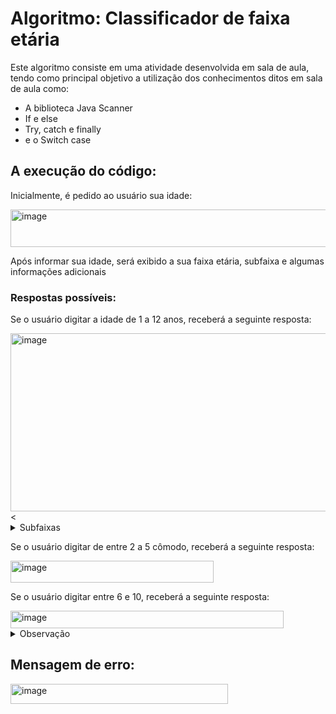 <h1>Algoritmo: Classificador de faixa etária</h1>
<p> Este algoritmo consiste em uma atividade desenvolvida em sala de aula, tendo como principal objetivo a utilização dos conhecimentos ditos em sala de aula como:</p>
<ul>
  <li>A biblioteca Java Scanner</li>
  <li>If e else</li>
  <li>Try, catch e finally</li>
  <li>e o Switch case</li>
</ul>

<h2> A execução do código:</h2>
<p>Inicialmente, é pedido ao usuário sua idade:</p>
<img width="524" height="60" alt="image" src="https://github.com/user-attachments/assets/d3f6e231-8464-48e5-bdc6-b2fc822b3d23" />
<p>Após informar sua idade, será exibido a sua faixa etária, subfaixa e algumas informações adicionais</p>

<h3>Respostas possíveis:</h3>
<p>Se o usuário digitar a idade de 1 a 12 anos, receberá a seguinte resposta:</p>
<img width="667" height="285" alt="image" src="https://github.com/user-attachments/assets/73b6a7d0-7549-445d-8ec2-71de08fcc8f6" />
<<details>
                <summary>Subfaixas</summary>
                <ol>
                    <li>Caso seja menor ou igual a 2, sua respectiva subfaixa será essa :</li>
                  <img width="743" height="57" alt="image" src="https://github.com/user-attachments/assets/53d4c9ee-877b-4a7b-b8c8-c067e4fe1a33" />
                    <li> Caso seja menor ou igual a 5 anos, sua respectiva subfaixa será essa:</li>
                      <img width="571" height="70" alt="image" src="https://github.com/user-attachments/assets/d0e89c9a-0e60-4334-b520-b3fcf1c53282" />          
            </ol>
</details>
<p>Se o usuário digitar de entre 2 a 5 cômodo, receberá a seguinte resposta:</p>
<img width="325" height="35" alt="image" src="https://github.com/user-attachments/assets/1708a35c-dd0d-4346-92b6-a0f9bb147e8f" />
<p>Se o usuário digitar entre 6 e 10, receberá a seguinte resposta:</p>
<img width="437" height="28" alt="image" src="https://github.com/user-attachments/assets/efdb5999-7acb-44b4-83f3-4f37a52716cd" />

<details>
                <summary>Observação</summary>
                <ol>
                    <li>Como o código foi pensado inicialmente como uma introdução ao conceito Switch Case, este algoritmo será efetuado de maneira correta com até o número 10</li>
     <li> --> caso o número digitado for maior que 10 será exibido uma mensagem de erro</li>               
            </ol>
</details>

<h2>Mensagem de erro:</h2>
<img width="348" height="32" alt="image" src="https://github.com/user-attachments/assets/684d1df5-0b02-4921-9e6a-9b6f9fa88459" />


